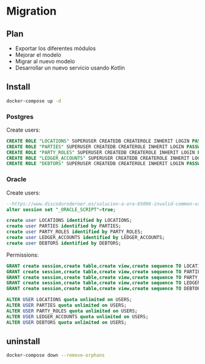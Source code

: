 # Migration

## Plan

- Exportar los diferentes módulos
- Mejorar el modelo
- Migrar al nuevo modelo
- Desarrollar un nuevo servicio usando Kotlin

## Install

``` sh
docker-compose up -d
```

### Postgres

 Create users:

```sql
CREATE ROLE "LOCATIONS" SUPERUSER CREATEDB CREATEROLE INHERIT LOGIN PASSWORD 'LOCATIONS';
CREATE ROLE "PARTIES" SUPERUSER CREATEDB CREATEROLE INHERIT LOGIN PASSWORD 'PARTIES';
CREATE ROLE "PARTY_ROLES" SUPERUSER CREATEDB CREATEROLE INHERIT LOGIN PASSWORD 'PARTY_ROLES';
CREATE ROLE "LEDGER_ACCOUNTS" SUPERUSER CREATEDB CREATEROLE INHERIT LOGIN PASSWORD 'LEDGER_ACCOUNTS';
CREATE ROLE "DEBTORS" SUPERUSER CREATEDB CREATEROLE INHERIT LOGIN PASSWORD 'DEBTORS';
```

### Oracle

Create users:

```sql
--https://www.discoduroderoer.es/solucion-a-ora-65096-invalid-common-user-or-role-name-en-oracle/
alter session set "_ORACLE_SCRIPT"=true;

create user LOCATIONS identified by LOCATIONS;
create user PARTIES identified by PARTIES;
create user PARTY_ROLES identified by PARTY_ROLES;
create user LEDGER_ACCOUNTS identified by LEDGER_ACCOUNTS;
create user DEBTORS identified by DEBTORS;
```

Permissions:

```sql
GRANT create session,create table,create view,create sequence TO LOCATIONS;
GRANT create session,create table,create view,create sequence TO PARTIES;
GRANT create session,create table,create view,create sequence TO PARTY_ROLES;
GRANT create session,create table,create view,create sequence TO LEDGER_ACCOUNTS;
GRANT create session,create table,create view,create sequence TO DEBTORS;

ALTER USER LOCATIONS quota unlimited on USERS;
ALTER USER PARTIES quota unlimited on USERS;
ALTER USER PARTY_ROLES quota unlimited on USERS;
ALTER USER LEDGER_ACCOUNTS quota unlimited on USERS;
ALTER USER DEBTORS quota unlimited on USERS;
```

## uninstall

``` sh
docker-compose down --remove-orphans
```
